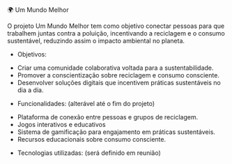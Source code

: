 
🌍 Um Mundo Melhor




O projeto Um Mundo Melhor tem como objetivo conectar pessoas para que trabalhem juntas contra a poluição, incentivando a reciclagem e o consumo sustentável, reduzindo assim o impacto ambiental no planeta.

* Objetivos:

- Criar uma comunidade colaborativa voltada para a sustentabilidade.
- Promover a conscientização sobre reciclagem e consumo consciente.
- Desenvolver soluções digitais que incentivem práticas sustentáveis no dia a dia.

* Funcionalidades: (alterável até o fim do projeto)

 - Plataforma de conexão entre pessoas e grupos de reciclagem.
 - Jogos interativos e educativos 
 - Sistema de gamificação para engajamento em práticas sustentáveis.
 - Recursos educacionais sobre consumo consciente.

* Tecnologias utilizadas: (será definido em reunião)
